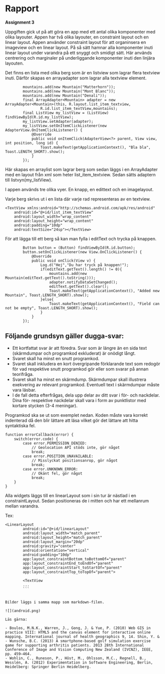 
# Rapport

**Assignment 3**

Uppgiften gick ut på att göra en app med ett antal olika komponenter med olika layouter. Appen har två olika layouter, en constraint layout och en linear layout. Appen använder constraint layout för att organinsera en imageview och en linear layout. På så sätt hamnar alla komponenter inuti linear layout under varandra på ett snyggt och smidigt sätt. Här används centrering och marginaler på underliggande komponenter inuti den linjära layouten.

Det finns en lista med olika berg som är en listview som lagrar flera textview inuti. Därför skapas en arrayadapter som lagrar alla textview element.

```
        mountains.add(new Mountain("Matterhorn"));
        mountains.add(new Mountain("Mont Blanc"));
        mountains.add(new Mountain("Denali"));
        final ArrayAdapter<Mountain> adapter = new ArrayAdapter<Mountain>(this, R.layout.list_item_textview,
                R.id.list_item_textView,mountains);
        final ListView my_listView = (ListView) findViewById(R.id.my_listView);
        my_listView.setAdapter(adapter);
        my_listView.setOnItemClickListener(new AdapterView.OnItemClickListener() {
            @Override
            public void onItemClick(AdapterView<?> parent, View view, int position, long id) {
                Toast.makeText(getApplicationContext(), "Bla bla", Toast.LENGTH_SHORT).show();
            }
        });
```
Här skapas en arraylist som lagrar berg som sedan läggs i en ArrayAdapter med en layout från xml som heter list_item_textview. Sedan sätts adaptern till listvyn(my_listView).

I appen används tre olika vyer. En knapp, en edittext och en imagelayout. 

Varje berg skrivs ut i en lista där varje rad representeras av en textview. 

```
<TextView xmlns:android="http://schemas.android.com/apk/res/android"
    android:id="@+id/list_item_textView"
    android:layout_width="wrap_content"
    android:layout_height="wrap_content"
    android:padding="10dp"
    android:textSize="24sp"></TextView>
```
För att lägga till ett berg så kan man fylla i editText och trycka på knappen.

```
        Button button = (Button) findViewById(R.id.button);
        button.setOnClickListener(new View.OnClickListener() {
            @Override
            public void onClick(View v) {
                Log.d("Hej","Du har tryck på knappen!");
                if(editText.getText().length() != 0){
                    mountains.add(new Mountain(editText.getText().toString()));
                    adapter.notifyDataSetChanged();
                    editText.getText().clear();
                    Toast.makeText(getApplicationContext(), "Added new Mountain", Toast.LENGTH_SHORT).show();
                }else{
                    Toast.makeText(getApplicationContext(), "Field can not be empty", Toast.LENGTH_SHORT).show();
                }
            }
        });

```


## Följande grundsyn gäller dugga-svar:

- Ett kortfattat svar är att föredra. Svar som är längre än en sida text (skärmdumpar och programkod exkluderat) är onödigt långt.
- Svaret skall ha minst en snutt programkod.
- Svaret skall inkludera en kort övergripande förklarande text som redogör för vad respektive snutt programkod gör eller som svarar på annan teorifråga.
- Svaret skall ha minst en skärmdump. Skärmdumpar skall illustrera exekvering av relevant programkod. Eventuell text i skärmdumpar måste vara läsbar.
- I de fall detta efterfrågas, dela upp delar av ditt svar i för- och nackdelar. Dina för- respektive nackdelar skall vara i form av punktlistor med kortare stycken (3-4 meningar).

Programkod ska se ut som exemplet nedan. Koden måste vara korrekt indenterad då den blir lättare att läsa vilket gör det lättare att hitta syntaktiska fel.

```
function errorCallback(error) {
    switch(error.code) {
        case error.PERMISSION_DENIED:
            // Geolocation API stöds inte, gör något
            break;
        case error.POSITION_UNAVAILABLE:
            // Misslyckat positionsanrop, gör något
            break;
        case error.UNKNOWN_ERROR:
            // Okänt fel, gör något
            break;
    }
}
```

Alla widgets läggs till en linearLayout som i sin tur är nästlad i en constraintLayout. Sedan positioneras de i mitten och har ett mellanrum mellan varandra.

Tex:
```
<LinearLayout
        android:id="@+id/linearLayout"
        android:layout_width="match_parent"
        android:layout_height="match_parent"
        android:layout_margin="20dp"
        android:gravity="center"
        android:orientation="vertical"
        android:padding="10dp"
        app:layout_constraintBottom_toBottomOf="parent"
        app:layout_constraintEnd_toEndOf="parent"
        app:layout_constraintStart_toStartOf="parent"
        app:layout_constraintTop_toTopOf="parent">

        <TextView
        ...
        ```
 

Bilder läggs i samma mapp som markdown-filen.

![](android.png)

Läs gärna:

- Boulos, M.N.K., Warren, J., Gong, J. & Yue, P. (2010) Web GIS in practice VIII: HTML5 and the canvas element for interactive online mapping. International journal of health geographics 9, 14. Shin, Y. &
- Wunsche, B.C. (2013) A smartphone-based golf simulation exercise game for supporting arthritis patients. 2013 28th International Conference of Image and Vision Computing New Zealand (IVCNZ), IEEE, pp. 459–464.
- Wohlin, C., Runeson, P., Höst, M., Ohlsson, M.C., Regnell, B., Wesslén, A. (2012) Experimentation in Software Engineering, Berlin, Heidelberg: Springer Berlin Heidelberg.
